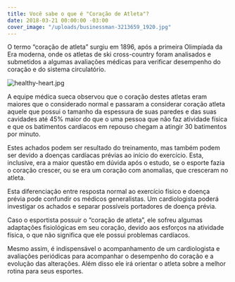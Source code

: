 ```yaml
---
title: Você sabe o que é "Coração de Atleta"?
date: 2018-03-21 00:00:00 -03:00
cover_image: "/uploads/businessman-3213659_1920.jpg"
---
```


O termo “coração de atleta” surgiu em 1896, após a primeira Olimpíada da Era moderna, onde os atletas de ski cross-country foram analisados e submetidos a algumas avaliações médicas para verificar desempenho do coração e do sistema circulatório.

![healthy-heart.jpg](/uploads/healthy-heart.jpg)

A equipe médica sueca observou que o coração destes atletas eram maiores que o considerado normal e passaram a considerar coração atleta aquele que possui o tamanho da espessura de suas paredes e das suas cavidades até 45% maior do que o uma pessoa que não faz atividade física e que os batimentos cardíacos em repouso chegam a atingir 30 batimentos por minuto.

Estes achados podem ser resultado do treinamento, mas também podem ser devido a doenças cardíacas prévias ao início do exercício. Esta, inclusive, era a maior questão em dúvida após o estudo, se o esporte fazia o coração crescer, ou se era um coração com anomalias, que cresceram no atleta.

Esta diferenciação entre resposta normal ao exercício físico e doença prévia pode confundir os médicos generalistas. Um cardiologista poderá investigar os achados e separar possíveis portadores de doença prévia.

Caso o esportista possuir o “coração de atleta”, ele sofreu algumas adaptações fisiológicas em seu coração, devido aos esforços na atividade física, o que não significa que ele possui problemas cardíacos.

Mesmo assim, é indispensável o acompanhamento de um cardiologista e avaliações periódicas para acompanhar o desempenho do coração e a evolução das alterações. Além disso ele irá orientar o atleta sobre a melhor rotina para seus esportes.